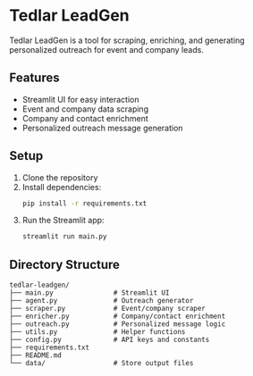 # Tedlar LeadGen

Tedlar LeadGen is a tool for scraping, enriching, and generating personalized outreach for event and company leads.

## Features
- Streamlit UI for easy interaction
- Event and company data scraping
- Company and contact enrichment
- Personalized outreach message generation

## Setup
1. Clone the repository
2. Install dependencies:
   ```bash
   pip install -r requirements.txt
   ```
3. Run the Streamlit app:
   ```bash
   streamlit run main.py
   ```

## Directory Structure
```
tedlar-leadgen/
├── main.py               # Streamlit UI
├── agent.py              # Outreach generator
├── scraper.py            # Event/company scraper
├── enricher.py           # Company/contact enrichment
├── outreach.py           # Personalized message logic
├── utils.py              # Helper functions
├── config.py             # API keys and constants
├── requirements.txt
├── README.md
└── data/                 # Store output files
``` 
